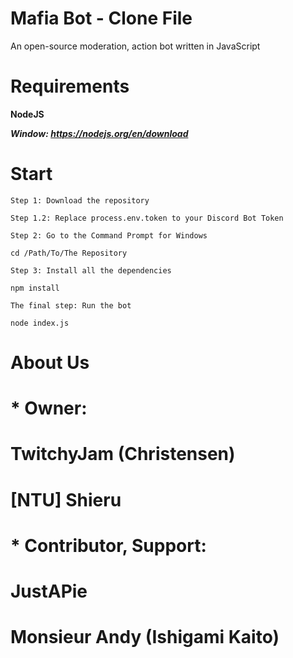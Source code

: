 # Mafia Bot - Clone File

An open-source moderation, action bot written in JavaScript

# Requirements


__NodeJS__

*__Window: https://nodejs.org/en/download__*

# Start

```
Step 1: Download the repository

Step 1.2: Replace process.env.token to your Discord Bot Token

Step 2: Go to the Command Prompt for Windows

cd /Path/To/The Repository

Step 3: Install all the dependencies

npm install

The final step: Run the bot

node index.js
```
# About Us


# * Owner:

# TwitchyJam (Christensen)
# [NTU] Shieru


# * Contributor, Support:

# JustAPie
# Monsieur Andy (Ishigami Kaito)
